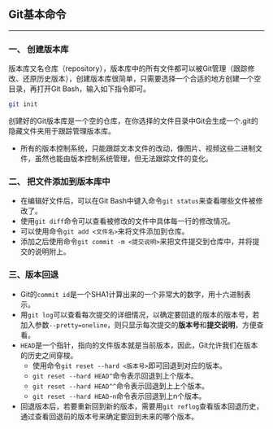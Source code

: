 ## Git基本命令

------

### 一、 创建版本库

版本库又名仓库（repository），版本库中的所有文件都可以被Git管理（跟踪修改、还原历史版本），创建版本库很简单，只需要选择一个合适的地方创建一个空目录，再打开Git Bash，输入如下指令即可。

```bash
git init
```

创建好的Git版本库是一个空的仓库，在你选择的文件目录中Git会生成一个.git的隐藏文件夹用于跟踪管理版本库。

- 所有的版本控制系统，只能跟踪文本文件的改动，像图片、视频这些二进制文件，虽然也能由版本控制系统管理，但无法跟踪文件的变化。

### 二、 把文件添加到版本库中

- 在编辑好文件后，可以在Git Bash中键入命令`git status`来查看哪些文件被修改了。
- 使用`git diff`命令可以查看被修改的文件中具体每一行的修改情况。
- 可以使用命令`git add <文件名>`来将文件添加到仓库。
- 添加之后使用命令`git commit -m <提交说明>`来把文件提交到仓库中，并将提交的说明附上。

### 三、版本回退

- Git的`commit id`是一个SHA1计算出来的一个非常大的数字，用十六进制表示。
- 用`git log`可以查看每次提交的详细情况，以确定要回退的版本的版本号，若加入参数`--pretty=oneline`，则只显示每次提交的**版本号**和**提交说明**，方便查看。
- `HEAD`是一个指针，指向的文件版本就是当前版本，因此，Git允许我们在版本的历史之间穿梭。
  - 使用命令`git reset --hard <版本号>`即可回退到对应的版本。
  - `git reset --hard HEAD^`命令表示回退到上个版本。
  - `git reset --hard HEAD^^`命令表示回退到上上个版本。
  - `git reset --hard HEAD~n`命令表示回退到上n个版本。
- 回退版本后，若要重新回到新的版本，需要用`git reflog`查看版本回退历史，通过查看回退前的版本号来确定要回到未来的哪个版本。